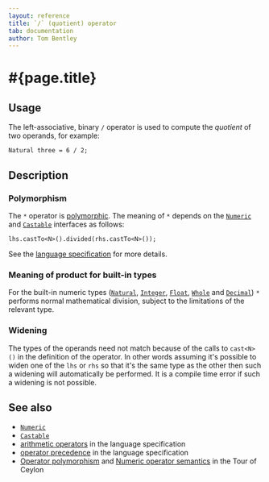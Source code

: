 ```yaml
---
layout: reference
title: `/` (quotient) operator
tab: documentation
author: Tom Bentley
---
```


# #{page.title}

## Usage 

The left-associative, binary `/` operator is used to compute the *quotient* of 
two operands, for example:


    Natural three = 6 / 2;

## Description

### Polymorphism

The `*` operator is [polymorphic](/documentation/tour/language-module/#operator_polymorphism). 
The meaning of `*` depends on the 
[`Numeric`](../../ceylon.language/Numeric) and
[`Castable`](../../ceylon.language/Castable) interfaces as follows:

    lhs.castTo<N>().divided(rhs.castTo<N>());

See the [language specification](#{site.urls.spec}#arithmetic) for more details.


### Meaning of product for built-in types

For the built-in numeric types ([`Natural`](../../ceylon.language/Natural), 
[`Integer`](../../ceylon.language/Integer),
[`Float`](../../ceylon.language/Float),
[`Whole`](../../ceylon.language/Whole) and
[`Decimal`](../../ceylon.language/Decimal)) 
`*` performs normal mathematical division, subject to the limitations
of the relevant type.

### Widening

The types of the operands need not match because of the calls to `cast<N>()` 
in the definition of the operator. In other words assuming it's possible to 
widen one of the `lhs` or `rhs` so that it's the same type as the other then 
such a widening will automatically be performed. It is a compile time error if 
such a widening is not possible.

## See also

* [`Numeric`](../../ceylon.language/Numeric)
* [`Castable`](../../ceylon.language/Castable)
* [arithmetic operators](#{site.urls.spec}#arithmetic) in the 
  language specification
* [operator precedence](#{site.urls.spec}#operatorprecedence) in the 
  language specification
* [Operator polymorphism](/documentation/tour/language-module/#operator_polymorphism) 
  and 
  [Numeric operator semantics](/documentation/tour/language-module/#numeric_operator_semantics) 
  in the Tour of Ceylon
